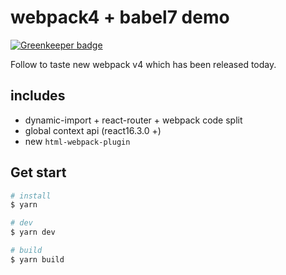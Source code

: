 # webpack4 + babel7 demo

[![Greenkeeper badge](https://badges.greenkeeper.io/leecade/webpack4_example.svg)](https://greenkeeper.io/)

Follow to taste new webpack v4 which has been released today.

## includes

* dynamic-import + react-router + webpack code split
* global context api (react16.3.0 +)
* new `html-webpack-plugin`

## Get start

```sh
# install
$ yarn

# dev
$ yarn dev

# build
$ yarn build
```
